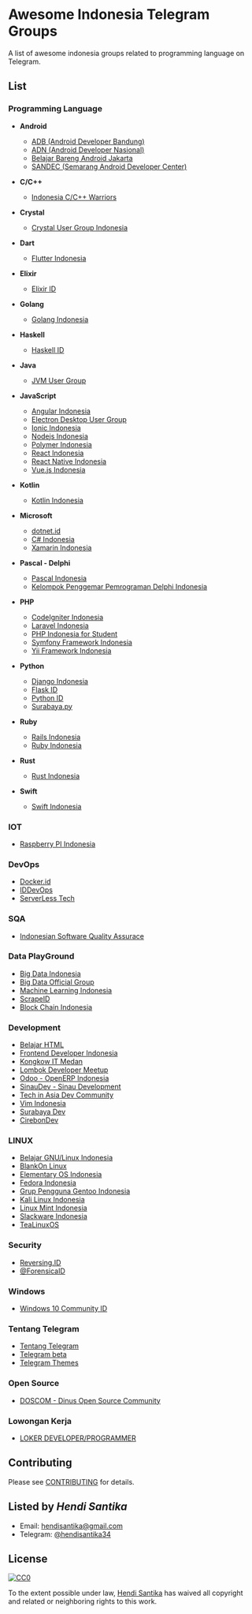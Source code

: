 # Awesome Indonesia Telegram Groups

A list of awesome indonesia groups related to programming language on Telegram.

## List

### Programming Language
* **Android**
  + [ADB (Android Developer Bandung)](https://t.me/androidDevBdg)
  + [ADN (Android Developer Nasional)](https://t.me/androiddevelopernasional)
  + [Belajar Bareng Android Jakarta](https://t.me/BelajarBarengAndroid)
  + [SANDEC (Semarang Android Developer Center)](https://t.me/AndroidSemarang)

* **C/C++**
  + [Indonesia C/C++ Warriors](https://t.me/idcplc)

* **Crystal**
  + [Crystal User Group Indonesia](https://t.me/CrystalID)

* **Dart**
  + [Flutter Indonesia](https://t.me/flutter_id)

* **Elixir**
  + [Elixir ID](https://t.me/elixir_id)

* **Golang**
  + [Golang Indonesia](https://t.me/golangID)

* **Haskell**
  + [Haskell ID](https://t.me/haskell_id)

* **Java**
  + [JVM User Group](https://t.me/JVMUserGroup)

* **JavaScript**
  + [Angular Indonesia](https://t.me/AngularID)
  + [Electron Desktop User Group](https://t.me/electronatom)
  + [Ionic Indonesia](https://t.me/indonesiaionic)
  + [Nodejs Indonesia](https://t.me/nodejsid)
  + [Polymer Indonesia](https://t.me/polymer_id)
  + [React Indonesia](https://t.me/react_id)
  + [React Native Indonesia](https://t.me/reactnative_id)
  + [Vue.js Indonesia](https://t.me/vuejsid)

* **Kotlin**
  + [Kotlin Indonesia](https://t.me/KotlinID)

* **Microsoft**
  + [dotnet.id](https://t.me/dotnetusergroup)
  + [C# Indonesia](https://t.me/idcsharp)
  + [Xamarin Indonesia](https://t.me/xamarinindonesia)
  
* **Pascal - Delphi**
  + [Pascal Indonesia](https://t.me/PascalID)
  + [Kelompok Penggemar Pemrograman Delphi Indonesia](https://t.me/kppdi)

* **PHP**
  + [CodeIgniter Indonesia](https://t.me/codeigniterindonesia)
  + [Laravel Indonesia](https://t.me/laravelindonesia)
  + [PHP Indonesia for Student](https://t.me/PHPIDforStudent)
  + [Symfony Framework Indonesia](https://t.me/symfonyid)
  + [Yii Framework Indonesia](https://t.me/YiiFrameworkIndonesia)

* **Python**
  + [Django Indonesia](https://t.me/DjangoID)
  + [Flask ID](https://t.me/flaskid)
  + [Python ID](https://t.me/pythonID)
  + [Surabaya.py](https://t.me/surabayadotpy)

* **Ruby**
  + [Rails Indonesia](https://t.me/RailsID)
  + [Ruby Indonesia](https://t.me/ruby_id)

* **Rust**
  + [Rust Indonesia](https://t.me/rustindonesia)

* **Swift**
  + [Swift Indonesia](https://t.me/swiftID)


### IOT
* [Raspberry PI Indonesia](https://t.me/raspberrypi_id)

### DevOps
* [Docker.id](https://t.me/dockerid)
* [IDDevOps](https://t.me/IDDevOps)
* [ServerLess Tech](https://t.me/ServerlessTech)

### SQA
* [Indonesian Software Quality Assurace](https://t.me/sqa_id)

### Data PlayGround
* [Big Data Indonesia](https://t.me/bigdataID)
* [Big Data Official Group](https://t.me/idbigdata)
* [Machine Learning Indonesia](https://t.me/machinelearningid)
* [ScrapeID](https://t.me/ScrapeID)
* [Block Chain Indonesia](https://t.me/blockChain_ID)

### Development
* [Belajar HTML](https://t.me/belajarhtmlcss)
* [Frontend Developer Indonesia](https://t.me/FrontEndID)
* [Kongkow IT Medan](https://t.me/kongkowITMedan)
* [Lombok Developer Meetup](https://t.me/lombokdevmeetup)
* [Odoo - OpenERP Indonesia](https://t.me/odooindonesia)
* [SinauDev - Sinau Development](https://t.me/sinaudev)
* [Tech in Asia Dev Community](https://t.me/TIAdevcommunity)
* [Vim Indonesia](https://t.me/VimID)
* [Surabaya Dev](https://t.me/surabayadev)
* [CirebonDev](https://t.me/crbdev)


### LINUX
* [Belajar GNU/Linux Indonesia ](https://t.me/GNULinuxIndonesia)
* [BlankOn Linux](https://t.me/BlankOnLinux)
* [Elementary OS Indonesia](https://t.me/elementaryID)
* [Fedora Indonesia](https://t.me/FedoraID)
* [Grup Pengguna Gentoo Indonesia](https://t.me/GPG_Indonesia)
* [Kali Linux Indonesia](https://t.me/KaliLinuxID)
* [Linux Mint Indonesia](https://t.me/mint_id)
* [Slackware Indonesia](https://t.me/SlackwareID)
* [TeaLinuxOS](https://t.me/joinchat/AAAAAEFFHm4-NdDP7aRREA)

### Security
* [Reversing.ID](https://t.me/reversingid)
* [@ForensicaID](https://t.m/@ForensicaID)

### Windows
* [Windows 10 Community ID](https://t.me/Win10CommunityID)

### Tentang Telegram
* [Tentang Telegram](https://t.me/tentangtelegram)
* [Telegram beta](https://t.me/tgbeta)
* [Telegram Themes](https://t.me/themeschannel)

### Open Source
* [DOSCOM - Dinus Open Source Community](https://t.me/doscomedia)

### Lowongan Kerja
* [LOKER DEVELOPER/PROGRAMMER](https://t.me/LokerDeveloper)

## Contributing
Please see [CONTRIBUTING](CONTRIBUTING.md) for details.

## Listed by *Hendi Santika*
- Email: hendisantika@gmail.com
- Telegram: [@hendisantika34](https://t.me/hendisantika34)

## License

[![CC0](https://i.creativecommons.org/p/zero/1.0/88x31.png)](https://creativecommons.org/publicdomain/zero/1.0/)

To the extent possible under law, [Hendi Santika](https://github.com/hendisantika) has waived all copyright and related or neighboring rights to this work.
